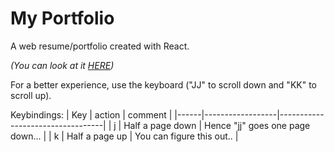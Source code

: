 # My Portfolio

A web resume/portfolio created with React. 

_(You can look at it [HERE](https://portfolio-8ffbb.web.app/))_

For a better experience, use the keyboard ("JJ" to scroll down and "KK" to scroll up).

Keybindings:
| Key  |  action          | comment                          |
|------|------------------|----------------------------------|
| j    | Half a page down | Hence "jj" goes one page down... |
| k    | Half a page up   | You can figure this out..        |

